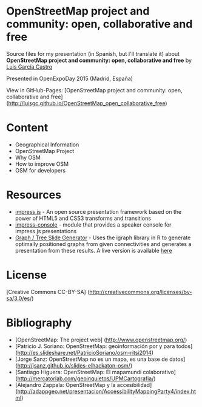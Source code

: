 OpenStreetMap project and community: open, collaborative and free
====
Source files for my presentation (in Spanish, but I'll translate it) about **OpenStreetMap project and community: open, collaborative and free** by [Luis García Castro](https://github.com/LuisGC)

Presented in OpenExpoDay 2015 (Madrid, España)

View in GitHub-Pages: [OpenStreetMap project and community: open, collaborative and free] (http://luisgc.github.io/OpenStreetMap_open_collaborative_free)

# Content

+ Geographical Information
+ OpenStreetMap Project
+ Why OSM
+ How to improve OSM
+ OSM for developers

# Resources

* [impress.js](https://github.com/bartaz/impress.js) - An open source presentation framework based on the power of HTML5 and CSS3 transforms and transitions
* [impress-console](https://github.com/regebro/impress-console) - module that provides a speaker console for impress.js presentations
* [Graph / Tree Slide Generator](http://4quant.github.io/shiny-impress.js) - Uses the igraph library in R to generate optimally positioned graphs from given connectivities and generates a presentation from these results. A live version is available [here](https://4quant.shinyapps.io/gimpress/)

# License

[Creative Commons CC-BY-SA] (http://creativecommons.org/licenses/by-sa/3.0/es/)

# Bibliography

* [OpenStreetMap: The project web] (http://www.openstreetmap.org/)
* [Patricio J. Soriano: OpenStreetMap: geoinformación por y para todos] (http://es.slideshare.net/PatricioSoriano/osm-ritsi2014)
* [Jorge Sanz: OpenStreetMap no es un mapa, es una base de datos] (http://jsanz.github.io/slides-elhackaton-osm/)
* [Santiago Higuera: OpenStreetMap: El mapamundi colaborativo] (http://mercatorlab.com/geoinquietos/UPMCartografia/)
* [Alejandro Zappala: OpenStreetMap y la accesibilidad] (http://adappgeo.net/presentacion/AccessibilityMappingParty4/index.html)

